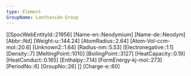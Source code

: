 ```yaml
---
type: Element
GroupName: Lanthanide-Group
---
```

[[SpocWebEntityId::21956]
[Name-en::Neodymium]
[Name-de::Neodym]
[Abbr::Nd]
[Weight-u::144.24]
[AtomRadius::2.64]
[Atom-Vol-ccm-mol::20.6]
[Unknown2::1.64]
[Radius-nm::5.53]
[Electronegative::1.1]
[Density::7]
[MeltingPoint::1010]
[BoilingPoint::3127]
[HeatCapacity::0.19]
[HeatConduct::0.165]
[Enthalpy::7.14]
[FormEnergy-kj-mol::273]
[PeriodNo::6]
[GroupNo::26]
[]
[Charge-e::60]


